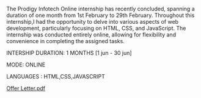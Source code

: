 The Prodigy Infotech Online internship has recently concluded, spanning a duration of one month from 1st February to 29th February. 
Throughout this internship,I had the opportunity to delve into various aspects of web development, particularly focusing on HTML, CSS, and JavaScript.
The internship was conducted entirely online, allowing for flexibility and convenience in completing the assigned tasks.

INTERSHIP DURATION: 1 MONTHS [1 jun - 30 jun]

MODE: ONLINE

LANGUAGES : HTML,CSS,JAVASCRIPT


[Offer Letter.pdf](https://github.com/user-attachments/files/20580789/Offer.Letter.pdf)
